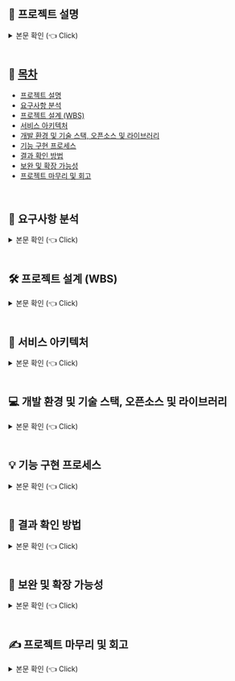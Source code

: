 <h2>📝 프로젝트 설명<a name = "project"></a></h2>
<details>
  <summary>본문 확인 (👈 Click)</summary>

  <h3>1. 개요</h3>
  <p>
    주어진 댓글 리스트로부터 유효한 <strong>학교 이름</strong>을 추출하고,<br>
    이를 학교별로 <strong>빈도수 집계</strong>하여 결과 파일로 저장하는 프로그램을 Java로 개발하는 것이 목적입니다.<br>
    댓글 리스트는 comments.csv 파일로 제공되었습니다.
  </p>

  <hr>

  <h3>2. 주요 요구사항</h3>
  <ul>
    <li>
      주어진 댓글 데이터에서 <strong>유효한 학교 이름</strong>을 찾아내야 합니다.
    </li>
    <li>
      학교 이름은 중복될 수 있으며, 이를 <strong>학교별로 카운트</strong>해야 합니다.
    </li>
    <li>
      개발 언어는 <strong>Java 8 또는 Java 17</strong>로 제한됩니다.
    </li>
    <li>
      외부 라이브러리는 <strong>오픈소스 혹은 무료</strong>인 경우 제한 없이 사용 가능합니다.
    </li>
    <li>
      출력 결과 및 로그는 다음과 같은 형식으로 저장되어야 합니다:
      <ul>
        <li>
          <code>result.txt</code>: <code>학교이름 \t 카운트</code> 형식으로 저장
        </li>
        <li>
          <code>result.log</code>: 처리 과정 및 로깅 내용 저장
        </li>
      </ul>
    </li>
  </ul>

  <hr>

  <h3>3. 결과 파일 형식 예시</h3>
      <pre>
    <code>
    ㅇㅇ중학교	192
    ㅇㅇㅇ고등학교	254
    서울대학교	13
    </code>
      </pre>

  <blockquote>
    ※ <code>학교 이름</code>과 <code>숫자</code> 사이에는 <strong>탭 문자</strong> (<code>\t</code>)가 들어가야 합니다.
  </blockquote>

  <hr>

  <h3>4. 제출 항목</h3>
  <ul>
    <li>Java 소스 코드</li>
    <li>실행 결과 파일 (<code>result.txt</code>)</li>
    <li>로그 파일 (<code>result.log</code>)</li>
  </ul>
</details>

<br>









## 📂 [목차](#index) <a name = "index"></a>
- [프로젝트 설명](#project)
- [요구사항 분석](#request)
- [프로젝트 설계 (WBS)](#process)
- [서비스 아키텍처](#archi)
- [개발 환경 및 기술 스택, 오픈소스 및 라이브러리](#skill)
- [기능 구현 프로세스](#func)
- [결과 확인 방법](#result)
- [보완 및 확장 가능성](#repair)
- [프로젝트 마무리 및 회고](#think)


<br>












<h2>📌 요구사항 분석<a name = "request"></a></h2>
<details>
<summary>본문 확인 (👈 Click)</summary>

<ul>
  <li>
    <p>주어진 댓글 리스트(CSV 파일)에서 대한민국 내 유효한 <strong>학교 이름</strong>을 추출하고, 이를 <strong>학교별로 등장 횟수</strong>를 집계하는 프로그램을 작성해야 합니다.</p>
  </li>
  <li>
    <p>댓글은 <strong>큰따옴표(")</strong>로 구분되며, 하나의 댓글에는 복수 개의 <strong>행정구역명, 학교명, 이모지, 특수문자</strong> 등이 혼재되어 있습니다.</p>
  </li>
  <li>
    <p>대상 학교는 대한민국의 <strong>초등학교, 중학교, 고등학교, 대학교</strong>로 한정하며, 유사 표현이나 비표준 명칭은 제외되어야 합니다.</p>
  </li>
  <li>
    <p>하나의 댓글에 <strong>여러 개의 학교명</strong>이 존재할 수 있으므로, 모든 유효한 학교명을 <strong>정확히 식별하고 집계</strong>해야 합니다.</p>
  </li>
  <li>
    <p>유효한 학교명의 카운팅한 정보는 초등학교, 중학교, 고등학교, 대학교 순으로 정렬되어야 합니다.</p>
  </li>
  <li>
    <p>결과는 다음의 두 파일로 출력되어야 합니다:</p>
    <ul>
      <li><code>result.txt</code>: <strong>학교명 + 탭(\t) + 카운트</strong> 형식으로 저장<br>예) <code>서울중학교\t12</code></li>
      <li><code>result.log</code>: 처리 중 발생한 <strong>로그 및 예외 정보</strong>를 저장</li>
    </ul>
  </li>
  <li>
    <p>정확한 학교명 추출을 위해 <strong>텍스트 정제</strong> 및 <strong>패턴 인식</strong> 처리가 필요합니다.<br>예: 이모지 제거, 괄호 제거, 개행 문자 정리 등</p>
  </li>
  <li>
    <details>
      <summary>📸 댓글 분석 이미지 (Click)</summary>
      <br>
      <img src="https://github.com/user-attachments/assets/344ae0a2-bb6f-4b34-a0d0-f5838976c56f" alt="댓글분석" width="600">
      </details>
  </li>
</ul>

</details>

<br>










<h2>🛠 프로젝트 설계 (WBS)<a name = "process"></a></h2>
<details>
  <summary>본문 확인 (👈 Click)</summary>

  <h3>1. 요구사항 분석</h3>

  <hr>

  <h3>2. 전체 학교 정보를 가져올 API 선정</h3>
  <ul>
    <li>
      학교 정보를 제공하는 API를 탐색하고 선정합니다.<br>
      (선정된 API: <a href="https://www.career.go.kr/cnet/front/openapi/openApiMainCenter.do" target="_blank">커리어넷 오픈 API</a>)
    </li>
    <li>API 사용을 위한 인증키를 신청합니다.</li>
    <li>선정된 API의 응답 형식과 활용 가능성을 테스트합니다.</li>
    <li> 이미지 정보
      <ul>
        <li> 
          <details>
            <summary>📸 API분석1 (Click)</summary>
            <br>
            <img src="https://github.com/user-attachments/assets/36f3e71e-5393-43eb-9af6-ae3703fd1bd7" alt="API분석1" width="600">
          </details>
        </li>
        <li>
          <details>
            <summary>📸 API분석2 (Click)</summary>
            <br>
            <img src="https://github.com/user-attachments/assets/38188b4a-fbf0-4514-a6d5-7d394d54bcd8" alt="API분석2" width="600">
          </details>
        </li>
        <li>
          <details>
            <summary>📸 API테스트 (Click)</summary>
            <br>
            <img src="https://github.com/user-attachments/assets/ca449012-3446-45ad-9685-c8c5c53efe28" alt="API테스트" width="600">
          </details>
        </li>
      </ul>
    </li>
  </ul>

  <hr>

  <h3>3. 기능 및 정책 정의 (Flow Chart 포함 예정)</h3>
  <ul>
    <li><strong>정책</strong></li>
    <ul>
      <li>중복된 행정구역명, 학교명은 정제 처리</li>
      <li>비표준 표현은 필터링하여 유효한 학교명만 추출</li>
    </ul>
    <li><strong>기능</strong></li>
    <ul>
      <li>공공데이터 기반의 학교 정보를 제공하는 API 호출 및 결과 데이터 정제</li>
      <li>CSV 파일 로드 후 댓글 리스트화 및 댓글데이터 정제</li>
      <li>정제된 댓글과 학교 정보를 매칭하여 통계 생성</li>
      <li>초등학교, 중학교, 고등학교, 대학교 순으로 정렬</li>
      <li>결과 파일(result.txt) 생성</li>
      <li>
        <details>
          <summary>📸 시퀀스다이어그램 (Click)</summary>
          <br>
          <img src="https://github.com/user-attachments/assets/5e0a9f66-d5ea-4161-acfe-68cac421945d" alt="시퀀스다이어그램" width="600">
        </details>
      </li>
    </ul>
  </ul>

  <hr>

  <h3>4. 개발</h3>
  <ul>
    <li>
      <strong>공공데이터 기반의 학교 정보를 제공하는 API 호출 및 결과 데이터 정제</strong>
      <ul>
        <li>행정구역명 정제 - 3단계 행정체계 적용 (도/특별시/광역시 > 시/군/구 > 읍/면/동)</li>
        <li>도/특별시/광역시 및 시/군/구 처리 예시:
          <ul>
            <li>ex.경상남도 거창군 가조면 가조가야로 1087 → 경남 거창</li>
            <li>ex.세종특별시 마음로 (마지막이 시/군/구가 아닐 경우 별도 처리)</li>
          </ul>
        </li>
        <li>참고: 행정구역 현황 - <a href="https://www.laiis.go.kr/lips/mlo/wco/wholeCountryList.do"                 
             target="_blank">https://www.laiis.go.kr/lips/mlo/wco/wholeCountryList.do</a></li>
      </ul>
    </li>
    <li>
      <strong>CSV 파일 로드 및 댓글 데이터 정제</strong>
      <ul>
        <li>CSV 파일 로드:
          <ul>
            <li>구분자에 따른 파서 사용</li>
            <li>첫 행(헤더) 제외</li>
            <li>시작과 끝의 큰따옴표 제거</li>
          </ul>
        </li>
        <li>댓글 정제
          <ul>
            <li>행정구역명 추출
              <ul>
                <li>도/특별시/광역시와 시/군/구 정보를 활용하여 댓글에서 추출</li>
                <li>후보 행정구역에 대해 단순 포함 여부 및 Levenshtein 거리를 기반으로 최적의 행정구역 선택</li>
              </ul>
            </li>
          </ul>
        </li>
        <li>정제된 학교 데이터의 행정구역명을 단일 리스트(Set)로 처리</li>
        <li>
          <details>
            <summary>💬 댓글 정제 상세 내용 (Click)</summary>
            <ul>
              <li><strong>기능:</strong> 주어진 댓글에서 후보 행정구역(예: "경남 거창")과 유사한 문자열을 추출하여 반환</li>
              <li><strong>입력값 검증:</strong> 댓글(comment)이 null이면 "알수없음"을 반환</li>
              <li>
                <strong>초기값 설정:</strong> 
                <ul>
                  <li><code>bestMatch</code>는 기본값 "알수없음"으로 설정</li>
                  <li><code>bestScore</code>는 -1로 초기화</li>
                </ul>
              </li>
              <li>
                <strong>각 후보 행정구역 처리:</strong>
                <ul>
                  <li>regionSet의 각 region 문자열에 대해 반복</li>
                  <li>
                    먼저, <code>region.split(" ")</code>을 사용하여 공백 기준으로 분할
                    <ul>
                      <li>
                        분할 결과 길이가 2인 경우 (예: "경상남도 거창군"):
                        <ul>
                          <li>첫 번째 부분: province (예: "경상남도")</li>
                          <li>두 번째 부분: city (예: "거창군")</li>
                          <li>댓글에 province와 city 모두 포함되면 해당 region을 즉시 반환</li>
                          <li>하나만 포함되면 점수를 1로 설정하고, 이전 후보(bestScore)보다 높으면 갱신</li>
                        </ul>
                      </li>
                      <li>
                        분할 결과 길이가 2가 아닌 경우:
                        <ul>
                          <li>region 문자열이 댓글에 그대로 포함되면 즉시 반환</li>
                          <li>포함되지 않으면 Levenshtein 거리를 계산하여, 거리가 3 이하이고 아직 bestScore가 갱신되지 않았다면 해당 region을 선택</li>
                        </ul>
                      </li>
                    </ul>
                  </li>
                </ul>
              </li>
              <li>
                <strong>최종 반환:</strong> 반복 후 가장 적합한 후보인 <code>bestMatch</code> 값을 반환
              </li>
            </ul>
          </details>
        </li>
      </ul>
    </li>
    <li>
      <strong>댓글 데이터와 학교 데이터를 비교하여 통계 생성</strong>
      <ul>
        <li><strong>학교 구분</strong>: 초/중/고/대</li>
        <li><strong>행정구역 정보</strong> 일치 여부</li>
        <li><strong>학교명 유사도</strong> 판단</li>
      </ul>
    </li>
    <li><strong>통계 데이터 정렬 - 초/중/고/대</strong></li>
    <li><strong>결과 파일(result.txt) 생성</strong></li>
    <li><strong>로그 파일(result.log) 처리</strong></li>
  </ul>

  <hr>

  <h3>5. 결과 확인</h3>
  <ul>
    <li>출력된 결과 파일과 로그 파일을 통해 정상 수행 여부 확인</li>
  </ul>

  <hr>

  <h3>6. 산출물 목록</h3>
  <ul>
    <li>README.md (실행 방법 포함)</li>
    <li>결과 파일: <code>result.txt</code></li>
    <li>로그 파일: <code>result.log</code></li>
    <li>소스 코드</li>
    <li>실행 파일: <code>app.jar</code></li>
    <li>입력 파일: <code>comments.csv</code></li>
  </ul>
</details>

<br>







<h2>🧩 서비스 아키텍처<a name = "archi"></a> </h2>
<details>
  <summary>본문 확인 (👈 Click)</summary>
      <br>
      <img src="https://github.com/user-attachments/assets/b3ffba6c-8e5b-467d-a1cf-bdb088188b8c" alt="서비스 아키텍처" width="600">
</details>

<br>










<h2>💻 개발 환경 및 기술 스택, 오픈소스 및 라이브러리<a name = "skill"></a> </h2>
<details>
<summary>본문 확인 (👈 Click)</summary>

<h3>1. 개발 환경</h3>
<ul>
  <li><strong>IDE:</strong> IntelliJ IDEA</li>
  <li><strong>Java 버전:</strong> Java 17</li>
  <li><strong>빌드 도구:</strong> Gradle 8.1.3</li>
  <li><strong>프레임워크:</strong> Spring Boot 3.4.4</li>
  <li><strong>기타 도구:</strong> Lombok</li>
</ul>

<hr>

<h3>2.오픈 소스 및 라이브러리</h3>
<ul>
  <li><strong>OpenCSV 5.7.1:</strong> CSV 파일 파싱 및 매핑 처리</li>
  <li>
    <strong>LevenshteinDistance:</strong> 문자열 유사도 계산 알고리즘<br>
    (라이브러리: <code>commons-text-1.10.0.jar</code>)
  </li>
  <li>
    <strong>커리어넷 오픈 API:</strong> 
    <a href="https://www.career.go.kr/cnet/front/openapi/openApiMainCenter.do" target="_blank">학교 정보 수집용 외부 공공 데이터 API</a>
  </li>
</ul>
</details>

<br>









<h2>💡 기능 구현 프로세스<a name = "func"></a> </h2> 
<details>
  <summary>본문 확인 (👈 Click)</summary>

  <br>
  
  <ul>
    <li>공공데이터 기반의 학교 정보를 제공하는 API 호출 및 결과 데이터 정제<br><br>
      <img src="https://github.com/user-attachments/assets/e09ea107-8940-4c5b-8599-018030d33b55" 
            alt="정보1" width="600">
    </li> 
  </ul>
  <ul>
    <li>CSV 파일 로드 후 댓글 리스트화 및 댓글데이터 정제<br><br>
      <img src="https://github.com/user-attachments/assets/b3acbb0a-d834-4127-846b-b27c0c1175bc" 
            alt="정보2" width="600">
    </li>
  </ul>
  <ul>
    <li>댓글 정제 데이터와 학교 정제 데이터를 비교하여 통계 생성<br><br>
      <img src="https://github.com/user-attachments/assets/5514f4d3-6878-44fc-aa93-ebcf7d1f2725" 
            alt="정보3" width="600">
    </li>
  </ul>

   <ul>
    <li>
      프로젝트 소스 프로세스 <br><br>
      <img src="https://github.com/user-attachments/assets/341771ae-045b-4819-94f2-74d3601befe5" 
           alt="정보4" width="800"><br>

    시퀀스 다이어그램 참여자 역할 설명<br>

    - Client  
      · 서버에 학교 정보 처리 요청을 보내는 외부 호출자 (예: 사용자, 테스트 실행 등)

    - Server (SchoolStaticService)  
      · 전체 로직의 중심이 되는 서비스  
      · 학교 데이터와 댓글 데이터를 모두 수집하고 비교하며, 최종적으로 결과 파일 생성까지 담당

    - Converter (SchoolConvertService)  
      · 커리어넷 API에서 받은 학교 데이터를 ‘지역 + 학교명’ 형식으로 정제  
      · SchoolApiDto → SchoolSchDto 변환 담당

    - InfoService (SchoolApiService)  
      · 학교유형별 API를 반복 호출하여 전체 학교 목록 데이터를 수집  
      · 내부적으로 RestTemplate 사용

    - UriBuilder (SchoolUriBuilderService)  
      · 각 학교 유형에 맞는 API 호출 URI를 생성하는 유틸리티 서비스

    - API (커리어넷 API)  
      · 외부 공공데이터 API로, 학교 정보를 JSON 형태로 응답
    </li>
  </ul>

</details>

<br>










<h2>🎁 결과 확인 방법<a name = "result"></a> </h2>
<details>
  <summary>본문 확인 (👈 Click)</summary>
  <ul>
    <li>
      <p><strong>결과 호출 URL:</strong><br>
      <code>http://localhost:8080/api/school/downloadResult</code></p>
    </li>
    <li>
      <p><strong>comments.csv 파일 업로드 방법:</strong></p>
      <ul>
        <li><code>java -jar app.jar</code> 실행한 위치 기준으로
        <li><code>/upload/csv/comments.csv</code> 경로에 파일 배치</li>
      </ul>
    </li>
    <li> 결과 확인 관련 이미지
      <ul>
        <li> 
          <details>
            <summary>📸 프로젝트 실행방법 이미지 (Click)</summary>
            <br>
            <img src="https://github.com/user-attachments/assets/1207efb8-91ed-4b35-98c8-9d2423ff4432" 
                  alt="프로젝트 실행방법 이미지" width="600">
          </details>
        </li>
        <li>
          <details>
            <summary>📸 jar파일, csv파일 위치 이미지 (Click)</summary>
            <br>
            <img src="https://github.com/user-attachments/assets/a558ab5d-ca44-4ec6-9b50-25964d0334fa" 
                  alt="jar파일, csv파일 위치 이미지" width="600">
          </details>
        </li>
      </ul>
    </li>
  </ul>

</details>

<br>











<h2>🚀 보완 및 확장 가능성<a name = "repair"></a> </h2>
<details>
  <summary>본문 확인 (👈 Click)</summary>
  
  <h3>1. 학교 데이터의 DB화</h3>
  <ul>
    <li>커리어넷 API에서 수집한 학교 정보를 RDB 또는 NoSQL에 저장하면 재사용성과 조회 효율이 높아집니다.</li>
    <li>정제 및 필터링된 데이터를 기반으로 한 통계 생성 및 UI 연계도 유리합니다.</li>
  </ul>
  
  <hr>
  
  <h3>2. 디자인 패턴 적용</h3>
  
  <h3>3. 유사도 알고리즘 개선</h3>
  <ul>
    <li>LevenshteinDistance 외에도 Jaro-Winkler, Cosine Similarity 등 다양한 알고리즘을 테스트하여 성능을 최적화할 수 있습니다.</li>
  </ul>
  
  <hr>
  
  <h3>5. CSV 업로드 UI 연동</h3>
  <ul>
    <li>CSV 파일을 업로드할 수 있는 웹 UI를 제공하면 사용 편의성이 향상됩니다.</li>
  </ul>
  
  <hr>
  
  <h3>6. 분석 결과 시각화</h3>
  <ul>
    <li>학교별 분포, 지역별 통계, 상위 랭킹 등 다양한 시각화를 통해 데이터 활용도를 높일 수 있습니다.</li>
    <li>Chart.js, Apache ECharts 등의 오픈소스 라이브러리를 활용할 수 있습니다.</li>
  </ul>

</details>

<br>









<h2> ✍️ 프로젝트 마무리 및 회고<a name = "think"></a> </h2>
<details>
<summary>본문 확인 (👈 Click)</summary>

<br>

    이번 과제를 통해 주어진 비정형 댓글 데이터에서 유효한 학교 정보를 식별하고 
    통계 처리하는 기능을 설계하고 구현하였습니다. 텍스트 정제, 정규화, 
    유사도 기반 매칭, 외부 API 연계 등 실무에서도 중요한 요소들을 고려하여 처리한 점이 의미 있었습니다.

    카카오뱅크 기반기술 플랫폼 서비스 개발자 직무는 시스템 안정성과 확장성, 다양한 외부 시스템과의 
    통합 경험이 중요한 역량이라고 생각합니다. 과제 개발 과정에서 이러한 관점을 반영하려 노력했고, 
    특히 데이터 흐름 중심의 설계와 기능 분리에 신경을 썼습니다.

    향후에는 비동기 처리 성능 개선, 로직 모듈화, 시각화 도입 등을 통해 완성도를 
    더욱 높일 수 있을 것으로 기대합니다. 이 과제를 기반으로 더 깊이 있는 
    시스템 설계와 성능 최적화를 고민하는 개발자로 성장하고 싶습니다.

</details>

<br>

